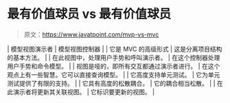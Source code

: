 # 最有价值球员 vs 最有价值球员

> 原文：<https://www.javatpoint.com/mvp-vs-mvc>

| 模型视图演示者 | 模型视图控制器 |
| 它是 MVC 的高级形式 | 这是分离项目结构的基本方法。 |
| 在此视图中，处理用户手势和呼叫演示者。 | 在这个控制器处理用户手势和命令模型。 |
| 视图是哑的，即所有交互都通过演示者进行。 | 在这个观点上有一些智慧。它可以直接查询模型。 |
| 它高度支持单元测试。 | 它为单元测试提供了有限的支持。 |
| 它具有高度的松散耦合。 | 它的耦合相当松散。 |
| 在此演示者将更新其关联视图。 | 它标识要更新的视图。 |